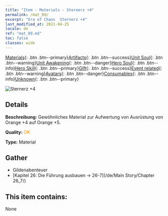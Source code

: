 ```yaml
---
title: "Item - Materials - Sternerz +4"
permalink: /mat_89/
excerpt: "Era of Chaos  Sternerz +4"
last_modified_at: 2021-04-25
locale: de
ref: "mat_89.md"
toc: false
classes: wide
---
```

 [Materials](/ItemsDE/){: .btn .btn--primary}[Artifacts](/ItemsDE/Artifacts/){: .btn .btn--success}[Unit Soul](/ItemsDE/UnitSoul/){: .btn .btn--warning}[Unit Awakening](/ItemsDE/UnitAwakening/){: .btn .btn--danger}[Hero Soul](/ItemsDE/HeroSoul/){: .btn .btn--info}[Hero Skill](/ItemsDE/HeroSkill/){: .btn .btn--primary}[Gift](/ItemsDE/Gift/){: .btn .btn--success}[Event related](/ItemsDE/Events/){: .btn .btn--warning}[Avatars](/ItemsDE/Avatars/){: .btn .btn--danger}[Consumables](/ItemsDE/Consumables/){: .btn .btn--info}[Unknown](/ItemsDE/Unknown/){: .btn .btn--primary}

 ![Sternerz +4](/images/t/i_cailiao_kuangshi3.png)

## Details
 **Beschreibung:** Gewöhnliches Material zur Aufwertung von Ausrüstung von Orange +4 auf Orange +5.

 **Quality:** <span style="color: #FF8C00">OK</span>

 **Type:** Material

## Gather

*    Gildenabenteuer 
*    [Kapitel 26: Die Führung ausbauen -> 26-7](/de/Main Story/Chapter 26_7/) 

## This item contains:

  None

